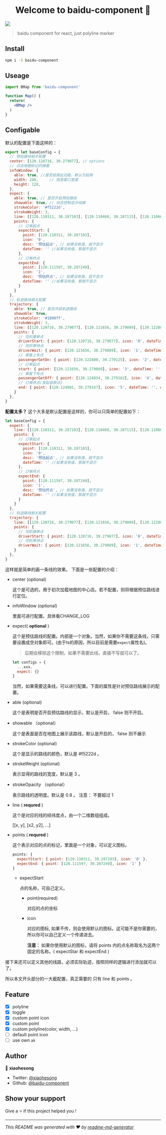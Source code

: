 <h1 align="center">Welcome to baidu-component 👋</h1>
<p>
  <img src="https://img.shields.io/badge/version-1.0.2-blue.svg?cacheSeconds=2592000" />
</p>

> baidu component for react, just polyline marker

## Install

```sh
npm i -S baidu-component
```

## Useage
```jsx
import BMap from 'baidu-component'

function Map() {
  return(
    <BMap />
  )
}
```

## Configable

默认的配置是下面这样的：

```js
export let baseConfig = {
  // 预估路线相关配置
  center: [120.120716, 30.279077], // options
  // 点击地图标记的弹窗
  infoWindow: {
    able: true, //是否启用此功能，默认为启用
    width: 240,     // 信息窗口宽度
    height: 120,
  },
  expect: {
    able: true, // 是否开启预估路线
    showable: true, // 动态控制显示线路
    strokeColor: '#f5222d',
    strokeWeight: 3,
    line: [[120.110311, 30.287103], [120.110468, 30.287115], [120.110662, 30.287127], [120.111029, 30.287139], [120.111597, 30.287249]],
    points: {
      // 订单起点
      expectStart: { 
        point: [120.110311, 30.287103], 
        icon: '0',
        desc: '预估起点', // 如果没有值，就不显示
        dateTime: '' //如果没有值，那就不显示 
      },
      // 订单终点
      expectEnd: { 
        point: [120.111597, 30.287249], 
        icon: '1',
        desc: '预估终点', // 如果没有值，就不显示
        dateTime: '' //如果没有值，那就不显示
      }
    }
  },
  // 轨迹路线相关配置
  trajectory: {
    able: true, // 是否开启轨迹路线
    showable: true,
    strokeColor: '#1890ff',
    strokeWeight: 3,
    line: [[120.120716, 30.279077], [120.121656, 30.279089], [120.122880, 30.279125], [120.124034, 30.279162], [120.124801, 30.279167]],
    points: {
      // 司机接单点
      driverStart: { point: [120.120716, 30.279077], icon: '0', dateTime: '', desc: '司机接单点' },
      // 司机等待点
      driverWait: { point: [120.121656, 30.279089], icon: '1', dateTime: '', desc: '司机等待点' },
      // 乘客上车点
      passengerGetOn: { point: [120.122880, 30.279125], icon: '2', dateTime: '', desc: '乘客上车点' },
      // 订单起点
      start: { point: [120.121656, 30.279089], icon: '3', dateTime: '', desc: '订单起点' },
      // 乘客下车点
      passengerGetOff: { point: [120.124034, 30.279162], icon: '4', dateTime: '', desc: '乘客下车点' },
      // 订单终点(发起收款点)
      end: { point: [120.124801, 30.279167], icon: '5', dateTime: '', desc: '订单终点(发起收款)' }
    }
  },
}
```

**配置太多？** 这个大多是默认配置是这样的，你可以只简单的配置如下：

```js
let baseConfig = {
  expect: {
    line: [[120.110311, 30.287103], [120.110468, 30.287115], [120.110662, 30.287127], [120.111029, 30.287139], [120.111597, 30.287249]],
    points: {
      // 订单起点
      expectStart: { 
        point: [120.110311, 30.287103], 
        icon: '0',
        desc: '预估起点', // 如果没有值，就不显示
        dateTime: '' //如果没有值，那就不显示 
      },
      // 订单终点
      expectEnd: { 
        point: [120.111597, 30.287249], 
        icon: '1',
        desc: '预估终点', // 如果没有值，就不显示
        dateTime: '' //如果没有值，那就不显示
      }
    }
  },
  // 轨迹路线相关配置
  trajectory: {
    line: [[120.120716, 30.279077], [120.121656, 30.279089], [120.122880, 30.279125], [120.124034, 30.279162], [120.124801, 30.279167]],
    points: {
      // 司机接单点
      driverStart: { point: [120.120716, 30.279077], icon: '0', dateTime: '', desc: '司机接单点' },
      // 司机等待点
      driverWait: { point: [120.121656, 30.279089], icon: '1', dateTime: '', desc: '司机等待点' },
    }
  },
}
```

这样就是简单的画一条线的效果。 下面是一些配置的介绍：

- center (optional)
  
  这个是可选的，用于初次加载地图的中心店。若不配置，则将根据预估路线进行定位。

- infoWindow (optional)

  里面可进行配置。具体看CHANGE_LOG

- expect( **optional** )

  这个是预估路线的配置。内部是一个对象。当然，如果你不需要这条线，只需要设置成空对象即可。(由于ts的原因，所以目前是需要`expect`属性名)。
  
  > 后期会移除这个限制，如果不需要此线，直接不写就可以了。
  
  ```js
  let configs = {
    ...xxx,
    expect: {}
  }
  ```

  当然，如果需要这条线，可以进行配置。下面的属性是针对预估路线展示的配置。

- able (optional)
  
  这个是表明是否开启预估路线的显示，默认是开启， false 则不开启。

- showable （optional）

  这个是表面是否在地图上展示该路线，默认是开启的， false 则不展示

- strokeColor (optional)

  这个是显示的路线的颜色，默认是 #f5222d 。

- strokeWeight (optional)

  表示显得的路线的宽度，默认是 3 。

- strokeOpacity （optional）
  
  表示路线的透明度。默认是 0.8 。 注意： 不要超过 1 

- line ( **requred** )

  这个是对应的线的经纬度点，由一个二维数组组成。

  [[x, y], [x2, y2], ...]

- points ( **requred** )

  这个表示对应的点的标记，里面是一个对象，可以定义图标。

  ```js
  points: {
    expectStart: { point: [120.110311, 30.287103], icon: '0' },
    expectEnd: { point: [120.111597, 30.287249], icon: '1' }
  }
  ```
  - expectStart

    点的名称，可自己定义。

    - point(required)
      
      对应的点的坐标

    - icon
      
      对应的图标, 如果不传，则会使用默认的图标。这可能不是你需要的，所以你可以自己定义一个传递进去。

      **注意：** 如果你使用默认的图标，请将 points 内的点名称取名为这两个固定的名称。( expectStar 和 expectEnd )

接下来还可以定义其他的线路，必须实际轨迹，按照同样的逻辑进行添加就可以了。

所以本文开头部分的一大截配置，真正需要的 只有 line 和 points 。

## Feature

- [x] polyline
- [x] toggle
- [x] custom point icon
- [x] custom point
- [x] custom polyline(color, width, ...)
- [ ] default point icon
- [ ] use own `ak`

## Author

👤 **xiaohesong**

* Twitter: [@xiaohesong](https://twitter.com/xiaohesong)
* Github: [@baidu-component](https://github.com/baidu-component)

## Show your support

Give a ⭐️ if this project helped you !

***
_This README was generated with ❤️ by [readme-md-generator](https://github.com/kefranabg/readme-md-generator)_